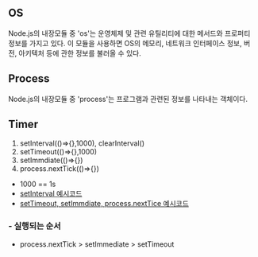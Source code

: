 ## OS

Node.js의 내장모듈 중 'os'는 운영체제 및 관련 유틸리티에 대한 메서드와 프로퍼티 정보를 가지고 있다.
이 모듈을 사용하면 OS의 메모리, 네트워크 인터페이스 정보, 버전, 아키텍처 등에 관한 정보를 불러올 수 있다.

## Process

Node.js의 내장모듈 중 'process'는 프로그램과 관련된 정보를 나타내는 객체이다.

## Timer

1. setInterval(()=>{},1000), clearInterval()
2. setTimeout(()=>{},1000)
3. setImmdiate(()=>{})
4. process.nextTick(()=>{})

- 1000 == 1s
- [setInterval 예시코드]()
- [setTimeout, setImmdiate, process.nextTice 예시코드]()

### - 실행되는 순서

- process.nextTick > setImmediate > setTimeout
